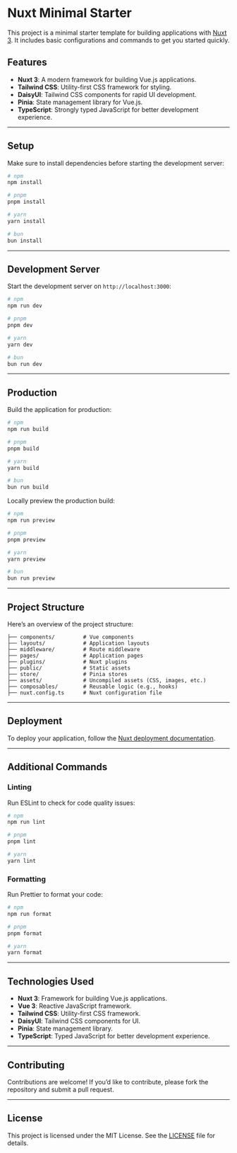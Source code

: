 # Nuxt Minimal Starter

This project is a minimal starter template for building applications with [Nuxt 3](https://nuxt.com/docs/getting-started/introduction). It includes basic configurations and commands to get you started quickly.

## Features

- **Nuxt 3**: A modern framework for building Vue.js applications.
- **Tailwind CSS**: Utility-first CSS framework for styling.
- **DaisyUI**: Tailwind CSS components for rapid UI development.
- **Pinia**: State management library for Vue.js.
- **TypeScript**: Strongly typed JavaScript for better development experience.

---

## Setup

Make sure to install dependencies before starting the development server:

```bash
# npm
npm install

# pnpm
pnpm install

# yarn
yarn install

# bun
bun install
```

---

## Development Server

Start the development server on `http://localhost:3000`:

```bash
# npm
npm run dev

# pnpm
pnpm dev

# yarn
yarn dev

# bun
bun run dev
```

---

## Production

Build the application for production:

```bash
# npm
npm run build

# pnpm
pnpm build

# yarn
yarn build

# bun
bun run build
```

Locally preview the production build:

```bash
# npm
npm run preview

# pnpm
pnpm preview

# yarn
yarn preview

# bun
bun run preview
```

---

## Project Structure

Here’s an overview of the project structure:

```
├── components/         # Vue components
├── layouts/            # Application layouts
├── middleware/         # Route middleware
├── pages/              # Application pages
├── plugins/            # Nuxt plugins
├── public/             # Static assets
├── store/              # Pinia stores
├── assets/             # Uncompiled assets (CSS, images, etc.)
├── composables/        # Reusable logic (e.g., hooks)
├── nuxt.config.ts      # Nuxt configuration file
```

---

## Deployment

To deploy your application, follow the [Nuxt deployment documentation](https://nuxt.com/docs/getting-started/deployment).

---

## Additional Commands

### Linting

Run ESLint to check for code quality issues:

```bash
# npm
npm run lint

# pnpm
pnpm lint

# yarn
yarn lint
```

### Formatting

Run Prettier to format your code:

```bash
# npm
npm run format

# pnpm
pnpm format

# yarn
yarn format
```

---

## Technologies Used

- **Nuxt 3**: Framework for building Vue.js applications.
- **Vue 3**: Reactive JavaScript framework.
- **Tailwind CSS**: Utility-first CSS framework.
- **DaisyUI**: Tailwind CSS components for UI.
- **Pinia**: State management library.
- **TypeScript**: Typed JavaScript for better development experience.

---

## Contributing

Contributions are welcome! If you’d like to contribute, please fork the repository and submit a pull request.

---

## License

This project is licensed under the MIT License. See the [LICENSE](LICENSE) file for details.
